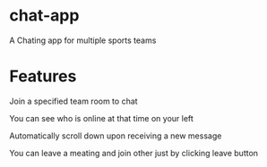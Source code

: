 # chat-app
A Chating app for multiple sports teams


# Features
Join a specified team room to chat

You can see who is online at that time on your left

Automatically scroll down upon receiving a new message

You can leave a meating and join other just by clicking leave button




